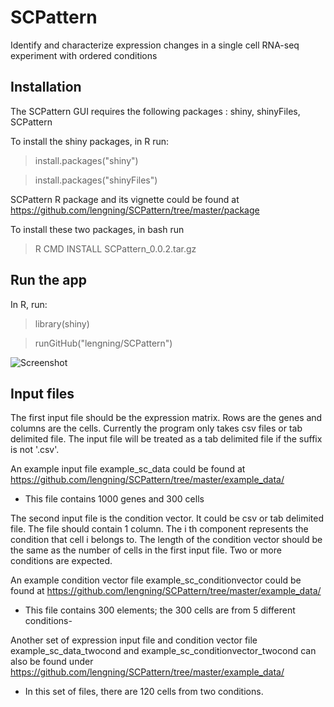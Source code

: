 # SCPattern
Identify and characterize expression changes in a single cell RNA-seq experiment with ordered conditions

## Installation
The SCPattern GUI requires the following packages : shiny, shinyFiles, SCPattern

To install the shiny packages, in R run:

> install.packages("shiny")

> install.packages("shinyFiles")

SCPattern R package and its vignette could be found at https://github.com/lengning/SCPattern/tree/master/package

To install these two packages, in bash run 

> R CMD INSTALL SCPattern_0.0.2.tar.gz


## Run the app

In R, run:

> library(shiny)

> runGitHub("lengning/SCPattern")

![Screenshot](https://github.com/lengning/SCPattern/figs/SCPattern_screenshot.png)


## Input files

The first input file should be the expression matrix. 
Rows are the genes and columns are the cells.
Currently the program only takes csv files or tab delimited file.
The input file will be treated as a tab delimited file if the suffix is not '.csv'.

An example input file example_sc_data could be found at https://github.com/lengning/SCPattern/tree/master/example_data/   
- This file contains 1000 genes and 300 cells

The second input file is the condition vector. It could be csv or tab delimited file. The file should contain
1 column. The i th component represents the condition that cell i belongs to. The length of the condition vector
should be the same as the number of cells in the first input file.
Two or more conditions are expected. 

An example condition vector file example_sc_conditionvector could be found at https://github.com/lengning/SCPattern/tree/master/example_data/
- This file contains 300 elements; the 300 cells are from 5 different conditions- 

Another set of expression input file and condition vector file example_sc_data_twocond and example_sc_conditionvector_twocond can also be found under https://github.com/lengning/SCPattern/tree/master/example_data/
- In this set of files, there are 120 cells from two conditions.
